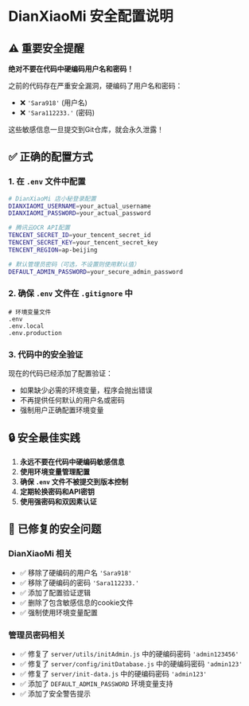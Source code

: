 # DianXiaoMi 安全配置说明

## ⚠️ 重要安全提醒

**绝对不要在代码中硬编码用户名和密码！**

之前的代码存在严重安全漏洞，硬编码了用户名和密码：
- ❌ `'Sara918'` (用户名)
- ❌ `'Sara112233.'` (密码)

这些敏感信息一旦提交到Git仓库，就会永久泄露！

## ✅ 正确的配置方式

### 1. 在 `.env` 文件中配置

```bash
# DianXiaoMi 店小秘登录配置
DIANXIAOMI_USERNAME=your_actual_username
DIANXIAOMI_PASSWORD=your_actual_password

# 腾讯云OCR API配置
TENCENT_SECRET_ID=your_tencent_secret_id
TENCENT_SECRET_KEY=your_tencent_secret_key
TENCENT_REGION=ap-beijing

# 默认管理员密码（可选，不设置则使用默认值）
DEFAULT_ADMIN_PASSWORD=your_secure_admin_password
```

### 2. 确保 `.env` 文件在 `.gitignore` 中

```gitignore
# 环境变量文件
.env
.env.local
.env.production
```

### 3. 代码中的安全验证

现在的代码已经添加了配置验证：
- 如果缺少必需的环境变量，程序会抛出错误
- 不再提供任何默认的用户名或密码
- 强制用户正确配置环境变量

## 🔒 安全最佳实践

1. **永远不要在代码中硬编码敏感信息**
2. **使用环境变量管理配置**
3. **确保 `.env` 文件不被提交到版本控制**
4. **定期轮换密码和API密钥**
5. **使用强密码和双因素认证**

## 🚨 已修复的安全问题

### DianXiaoMi 相关
- ✅ 移除了硬编码的用户名 `'Sara918'`
- ✅ 移除了硬编码的密码 `'Sara112233.'`
- ✅ 添加了配置验证逻辑
- ✅ 删除了包含敏感信息的cookie文件
- ✅ 强制使用环境变量配置

### 管理员密码相关
- ✅ 修复了 `server/utils/initAdmin.js` 中的硬编码密码 `'admin123456'`
- ✅ 修复了 `server/config/initDatabase.js` 中的硬编码密码 `'admin123'`
- ✅ 修复了 `server/init-data.js` 中的硬编码密码 `'admin123'`
- ✅ 添加了 `DEFAULT_ADMIN_PASSWORD` 环境变量支持
- ✅ 添加了安全警告提示
